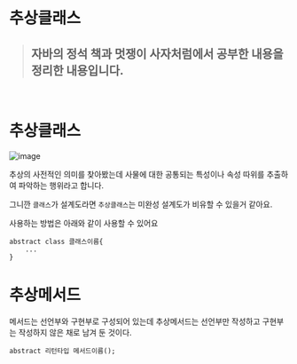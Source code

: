 # 추상클래스
>## 자바의 정석 책과 멋쟁이 사자처럼에서 공부한 내용을 정리한 내용입니다.

&nbsp;
# 추상클래스
![image](https://user-images.githubusercontent.com/76811495/236628332-4385c971-29fb-461e-acf5-8a83b2e62ece.png)

추상의 사전적인 의미를 찾아봤는데 사물에 대한 공통되는 특성이나 속성 따위를 추출하여 파악하는 행위라고 합니다.

그니깐 `클래스`가 설계도라면 `추상클래스`는 미완성 설계도가 비유할 수 있을거 같아요.

사용하는 방법은 아래와 같이 사용할 수 있어요
```
abstract class 클래스이름{
	...
}
```
# 추상메서드
메서드는 선언부와 구현부로 구성되어 있는데 추상메서드는 선언부만 작성하고 구현부는 작성하지 않은 채로 남겨 둔 것이다.
```
abstract 리턴타입 메서드이름();
```
